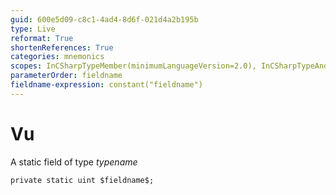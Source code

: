 ```yaml
---
guid: 600e5d09-c8c1-4ad4-8d6f-021d4a2b195b
type: Live
reformat: True
shortenReferences: True
categories: mnemonics
scopes: InCSharpTypeMember(minimumLanguageVersion=2.0), InCSharpTypeAndNamespace(minimumLanguageVersion=2.0)
parameterOrder: fieldname
fieldname-expression: constant("fieldname")
---
```


# Vu

A static field of type $typename$

```
private static uint $fieldname$;
```
